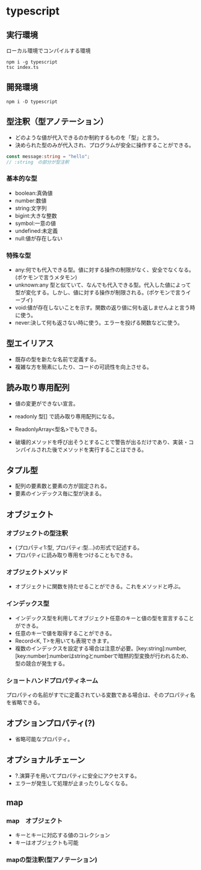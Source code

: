 # typescript

## 実行環境

ローカル環境でコンパイルする環境

```terminal
npm i -g typescript
tsc index.ts
```

## 開発環境

```terminal
npm i -D typescript
```

## 型注釈（型アノテーション）

- どのような値が代入できるのか制約するものを「型」と言う。
- 決められた型のみが代入され、プログラムが安全に操作することができる。

```typescript
const message:string = "hello";
// :string　の部分が型注釈
```

### 基本的な型

- boolean:真偽値
- number:数値
- string:文字列
- bigint:大きな整数
- symbol:一意の値
- undefined:未定義
- null:値が存在しない

### 特殊な型

- any:何でも代入できる型。値に対する操作の制限がなく、安全でなくなる。(ポケモンで言うメタモン)
- unknown:any 型と似ていて、なんでも代入できる型。代入した値によって型が変化する。しかし、値に対する操作が制限される。(ポケモンで言うイーブイ)
- void:値が存在しないことを示す。関数の返り値に何も返しませんよと言う時に使う。
- never:決して何も返さない時に使う。エラーを投げる関数などに使う。

## 型エイリアス

- 既存の型を新たな名前で定義する。
- 複雑な方を簡素にしたり、コードの可読性を向上させる。

## 読み取り専用配列

- 値の変更ができない宣言。
- readonly 型[] で読み取り専用配列になる。
- ReadonlyArray<型名>でもできる。

- 破壊的メソッドを呼び出そうとすることで警告が出るだけであり、実装・コンパイルされた後でメソッドを実行することはできる。

## タプル型

- 配列の要素数と要素の方が固定される。
- 要素のインデックス毎に型が決まる。

## オブジェクト

### オブジェクトの型注釈

- {プロパティ1:型, プロパティ:型...}の形式で記述する。
- プロパティに読み取り専用をつけることもできる。

### オブジェクトメソッド

- オブジェクトに関数を持たせることができる。これをメソッドと呼ぶ。

### インデックス型

- インデックス型を利用してオブジェクト任意のキーと値の型を宣言することができる。
- 任意のキーで値を取得することができる。
- Record<K, T>を用いても表現できます。
- 複数のインデックスを設定する場合は注意が必要。[key:string]:number,[key:number]:numberはstringとnumberで暗黙的型変換が行われるため、型の競合が発生する。

### ショートハンドプロパティネーム
プロパティの名前がすでに定義されている変数である場合は、そのプロパティ名を省略できる。

## オプションプロパティ(?)

- 省略可能なプロパティ。

## オプショナルチェーン

- ?.演算子を用いてプロパティに安全にアクセスする。
- エラーが発生して処理が止まったりしなくなる。

## map

### map　オブジェクト

- キーとキーに対応する値のコレクション
- キーはオブジェクトも可能

### mapの型注釈(型アノテーション)
